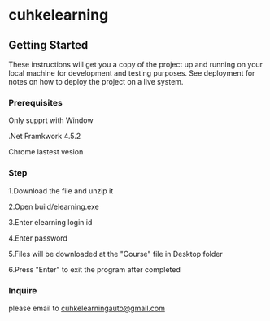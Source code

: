 # cuhkelearning

## Getting Started

These instructions will get you a copy of the project up and running on your local machine for development and testing purposes. See deployment for notes on how to deploy the project on a live system.

### Prerequisites

Only supprt with Window

.Net Framkwork 4.5.2

Chrome lastest vesion

### Step

1.Download the file and unzip it

2.Open build/elearning.exe

3.Enter elearning login id

4.Enter password

5.Files will be downloaded at the "Course" file in Desktop folder

6.Press "Enter" to exit the program after completed

### Inquire
please email to cuhkelearningauto@gmail.com

